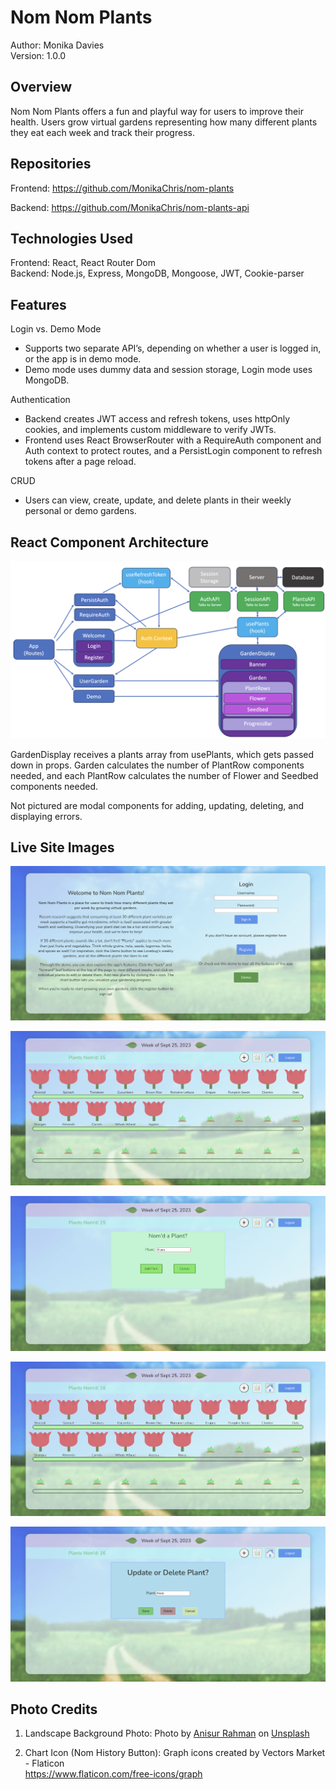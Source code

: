 # Nom Nom Plants
Author: Monika Davies\
Version: 1.0.0

## Overview
Nom Nom Plants offers a fun and playful way for users to improve their health. Users grow virtual gardens representing how many different plants they eat each week and track their progress.

## Repositories

Frontend: https://github.com/MonikaChris/nom-plants

Backend: https://github.com/MonikaChris/nom-plants-api

## Technologies Used

Frontend: React, React Router Dom\
Backend: Node.js, Express, MongoDB, Mongoose, JWT, Cookie-parser

## Features

Login vs. Demo Mode

- Supports two separate API’s, depending on whether a user is logged in, or the app is in demo mode.
- Demo mode uses dummy data and session storage, Login mode uses MongoDB.

Authentication

- Backend creates JWT access and refresh tokens, uses httpOnly cookies, and implements custom middleware to verify JWTs.
- Frontend uses React BrowserRouter with a RequireAuth component and Auth context to protect routes, and a PersistLogin component to refresh tokens after a page reload.

CRUD

- Users can view, create, update, and delete plants in their weekly personal or demo gardens.

## React Component Architecture

![Component Architecture](src/images/NomPlantsReactComponents.png)

GardenDisplay receives a plants array from usePlants, which gets passed down in props. Garden calculates the number of PlantRow components needed, and each PlantRow calculates the number of Flower and Seedbed components needed.

Not pictured are modal components for adding, updating, deleting, and displaying errors.

## Live Site Images

![Welcome Page](src/images/WelcomeScreen.png)

![Garden Page](src/images/GardenScreen1.png)

![Garden Page](src/images/GardenScreen2.png)

![Garden Page](src/images/GardenScreen3.png)

![Garden Page](src/images/GardenScreen4.png)

## Photo Credits

1. Landscape Background Photo:
Photo by <a href="https://unsplash.com/@arjabedbd?utm_source=unsplash&utm_medium=referral&utm_content=creditCopyText">Anisur Rahman</a> on <a href="https://unsplash.com/photos/K2b7UDed6uQ?utm_source=unsplash&utm_medium=referral&utm_content=creditCopyText">Unsplash</a>

2. Chart Icon (Nom History Button):
Graph icons created by Vectors Market - Flaticon\
https://www.flaticon.com/free-icons/graph
  